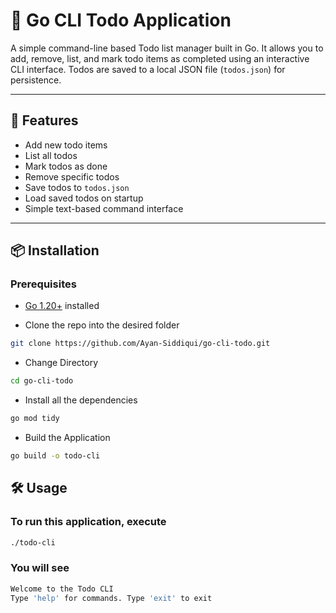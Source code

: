 # 📝 Go CLI Todo Application

A simple command-line based Todo list manager built in Go. It allows you to add, remove, list, and mark todo items as completed using an interactive CLI interface. Todos are saved to a local JSON file (`todos.json`) for persistence.

---

## 🚀 Features

- Add new todo items
- List all todos
- Mark todos as done
- Remove specific todos
- Save todos to `todos.json`
- Load saved todos on startup
- Simple text-based command interface

---

## 📦 Installation

### Prerequisites

- [Go 1.20+](https://golang.org/dl/) installed
  
- Clone the repo into the desired folder

```bash
git clone https://github.com/Ayan-Siddiqui/go-cli-todo.git
```

- Change Directory

```bash
cd go-cli-todo
```

- Install all the dependencies

```bash
go mod tidy
```

- Build the Application

```bash
go build -o todo-cli
```

## 🛠️ Usage

### To run this application, execute

```bash
./todo-cli
```

### You will see
```bash
Welcome to the Todo CLI
Type 'help' for commands. Type 'exit' to exit
```

